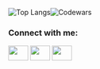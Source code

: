 
![Top Langs](https://github-readme-stats.vercel.app/api/top-langs/?username=DaniilMashkov&show_icons=true&theme=dracula&hide_border=true)![Codewars](https://github.r2v.ch/codewars?user=DaniilMashkov&stroke=black&hide_clan=true&theme=dark&top_languages=true)


<h3 align="left">Connect with me:</h3>
<p align="left">
<a href="https://t.me/DaniilMashkov" target="blank"><img align="center" src="https://cdn.jsdelivr.net/npm/simple-icons@3.0.1/icons/telegram.svg" alt="" height="30" width="40" /></a>
<a href="https://www.linkedin.com/in/daniil-mashkov-7715b116b/" target="blank"><img align="center" src="https://cdn.jsdelivr.net/npm/simple-icons@3.0.1/icons/linkedin.svg" alt="" height="30" width="40" /></a>
<a href="https://www.instagram.com/dankeeeez/" target="blank"><img align="center" src="https://cdn.jsdelivr.net/npm/simple-icons@3.0.1/icons/instagram.svg" alt="" height="30" width="40"/></a>
</p>
<!--
**DaniilMashkov/DaniilMashkov** is a ✨ _special_ ✨ repository because its `README.md` (this file) appears on your GitHub profile.

Here are some ideas to get you started:

- 🔭 I’m currently working on ...
- 🌱 I’m currently learning ...
- 👯 I’m looking to collaborate on ...
- 🤔 I’m looking for help with ...
- 💬 Ask me about ...
- 📫 How to reach me: ...
- 😄 Pronouns: ...
- ⚡ Fun fact: ...
-->
